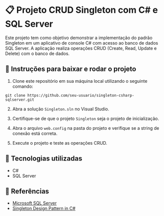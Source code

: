 # 📋 Projeto CRUD Singleton com C# e SQL Server

Este projeto tem como objetivo demonstrar a implementação do padrão Singleton em um aplicativo de console C# com acesso ao banco de dados SQL Server. A aplicação realiza operações CRUD (Create, Read, Update e Delete) com o banco de dados.

## 🚀 Instruções para baixar e rodar o projeto

1. Clone este repositório em sua máquina local utilizando o seguinte comando:
```
git clone https://github.com/seu-usuario/singleton-csharp-sqlserver.git
```

2. Abra a solução `Singleton.sln` no Visual Studio.
 
3. Certifique-se de que o projeto `Singleton` seja o projeto de inicialização.

4. Abra o arquivo `web.config` na pasta do projeto e verifique se a string de conexão está correta.

5. Execute o projeto e teste as operações CRUD.

## 🧰 Tecnologias utilizadas

- C#
- SQL Server

## 📝 Referências

- [Microsoft SQL Server](https://www.microsoft.com/pt-br/sql-server/)
- [Singleton Design Pattern in C#](https://www.c-sharpcorner.com/article/singleton-design-pattern-in-c-sharp/)
